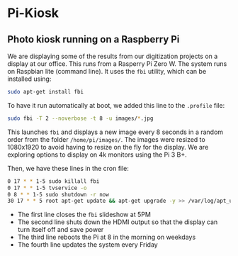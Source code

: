 # Pi-Kiosk

## Photo kiosk running on a Raspberry Pi

We are displaying some of the results from our digitization projects on a display at our office. This runs from a Rasperry Pi Zero W. The system runs on Raspbian lite (command line). It uses the `fbi` utility, which can be installed using:

```bash
sudo apt-get install fbi
```

To have it run automatically at boot, we added this line to the `.profile` file:

```bash
sudo fbi -T 2 --noverbose -t 8 -u images/*.jpg
```

This launches `fbi` and displays a new image every 8 seconds in a random order from the folder `/home/pi/images/`. The images were resized to 1080x1920 to avoid having to resize on the fly for the display. We are exploring options to display on 4k monitors using the Pi 3 B+. 

Then, we have these lines in the cron file:

```bash
0 17 * * 1-5 sudo killall fbi
0 17 * * 1-5 tvservice -o
0 8 * * 1-5 sudo shutdown -r now
30 17 * * 5 root apt-get update && apt-get upgrade -y >> /var/log/apt_update.log
```

 - The first line closes the `fbi` slideshow at 5PM
 - The second line shuts down the HDMI output so that the display can turn itself off and save power
 - The third line reboots the Pi at 8 in the morning on weekdays
 - The fourth line updates the system every Friday
